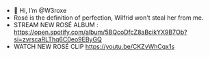 - 👋 Hi, I’m @W3roxe
- Rosé is the definition of perfection, Wilfrid won't steal her from me. 
- STREAM NEW ROSÉ ALBUM : https://open.spotify.com/album/5BQcoDfcZ8aBcikYX9B7Ob?si=zvrscaRLThq6C0eo9EByGQ
- WATCH NEW ROSÉ CLIP https://youtu.be/CKZvWhCqx1s
